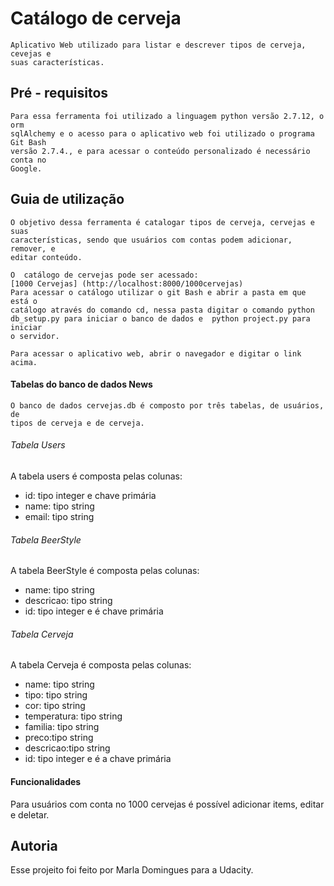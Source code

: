 # Catálogo de cerveja

    Aplicativo Web utilizado para listar e descrever tipos de cerveja, cevejas e
    suas características.

## Pré - requisitos

    Para essa ferramenta foi utilizado a linguagem python versão 2.7.12, o orm 
    sqlAlchemy e o acesso para o aplicativo web foi utilizado o programa Git Bash
    versão 2.7.4., e para acessar o conteúdo personalizado é necessário conta no
    Google.

## Guia de utilização

    O objetivo dessa ferramenta é catalogar tipos de cerveja, cervejas e suas 
    características, sendo que usuários com contas podem adicionar, remover, e
    editar conteúdo.

    O  catálogo de cervejas pode ser acessado:
    [1000 Cervejas] (http://localhost:8000/1000cervejas)
    Para acessar o catálogo utilizar o git Bash e abrir a pasta em que está o 
    catálogo através do comando cd, nessa pasta digitar o comando python 
    db_setup.py para iniciar o banco de dados e  python project.py para iniciar
    o servidor.

    Para acessar o aplicativo web, abrir o navegador e digitar o link acima.

#### Tabelas do banco de dados News

    O banco de dados cervejas.db é composto por três tabelas, de usuários, de 
    tipos de cerveja e de cerveja.

###### Tabela Users

A tabela users é composta pelas colunas:
* id: tipo integer e chave primária
* name: tipo string 
* email: tipo string

###### Tabela BeerStyle

A tabela BeerStyle é composta pelas colunas:
* name: tipo string
* descricao: tipo string
* id: tipo integer e é chave primária

###### Tabela Cerveja

A tabela Cerveja é composta pelas colunas:
* name: tipo string
* tipo: tipo string
* cor: tipo string
* temperatura: tipo string
* familia: tipo string
* preco:tipo string
* descricao:tipo string
* id: tipo integer e é a chave primária

#### Funcionalidades

Para usuários com conta no 1000 cervejas é possível adicionar items, editar e 
deletar.

## Autoria

Esse projeito foi feito por Marla Domingues para a Udacity.

